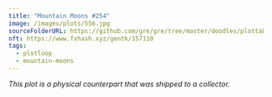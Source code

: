 ```yaml
---
title: "Mountain Moons #254"
image: /images/plots/556.jpg
sourceFolderURL: https://github.com/gre/gre/tree/master/doodles/plottable-mountain-moons
nft: https://www.fxhash.xyz/gentk/157110
tags:
  - plotloop
  - mountain-moons
---
```


_This plot is a physical counterpart that was shipped to a collector._
